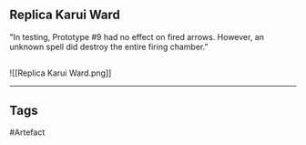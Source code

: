 ## Replica Karui Ward
"In testing, Prototype #9 had no effect on fired arrows. However,
an unknown spell did destroy the entire firing chamber."
## 
![[Replica Karui Ward.png]]

---
## Tags
#Artefact